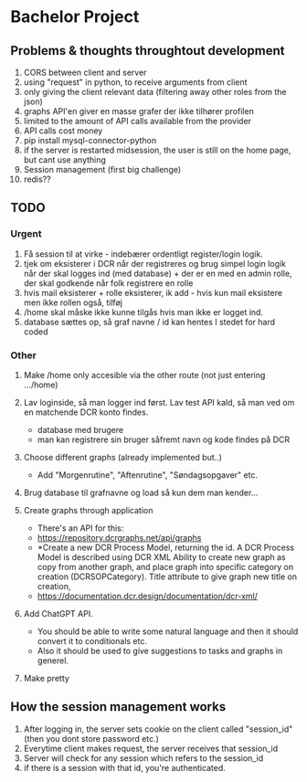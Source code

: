 # Bachelor Project

## Problems & thoughts throughtout development

1. CORS between client and server
2. using "request" in python, to receive arguments from client
3. only giving the client relevant data (filtering away other roles from the json)
4. graphs API'en giver en masse grafer der ikke tilhører profilen
5. limited to the amount of API calls available from the provider
6. API calls cost money
7. pip install mysql-connector-python
8. if the server is restarted midsession, the user is still on the home page, but cant use anything
9. Session management (first big challenge)
10. redis??

## TODO

### Urgent

1. Få session til at virke - indebærer ordentligt register/login logik.
2. tjek om eksisterer i DCR når der registreres og brug simpel login logik når der skal logges ind (med database) + der er en med en admin rolle, der skal godkende når folk registrere en rolle
3. hvis mail eksisterer + rolle eksisterer, ik add - hvis kun mail eksistere men ikke rollen også, tilføj
4. /home skal måske ikke kunne tilgås hvis man ikke er logget ind.
5. database sættes op, så graf navne / id kan hentes I stedet for hard coded

### Other

1. Make /home only accesible via the other route (not just entering .../home)
1. Lav loginside, så man logger ind først. Lav test API kald, så man ved om en matchende DCR konto findes.
   - database med brugere
   - man kan registrere sin bruger såfremt navn og kode findes på DCR
1. Choose different graphs (already implemented but..)
   - Add "Morgenrutine", "Aftenrutine", "Søndagsopgaver" etc.
1. Brug database til grafnavne og load så kun dem man kender...
1. Create graphs through application

   - There's an API for this:
   - https://repository.dcrgraphs.net/api/graphs
   - \*Create a new DCR Process Model, returning the id. A DCR Process Model is described using DCR XML Ability to create new graph as copy from another graph, and place graph into specific category on creation (DCRSOPCategory). Title attribute to give graph new title on creation,
   - https://documentation.dcr.design/documentation/dcr-xml/

1. Add ChatGPT API.
   - You should be able to write some natural language and then it should convert it to conditionals etc.
   - Also it should be used to give suggestions to tasks and graphs in generel.
1. Make pretty

## How the session management works

1. After logging in, the server sets cookie on the client called "session_id" (then you dont store password etc.)
2. Everytime client makes request, the server receives that session_id
3. Server will check for any session which refers to the session_id
4. if there is a session with that id, you're authenticated.
